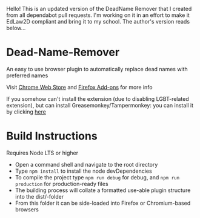 Hello!
This is an updated version of the DeadName Remover that I created from all dependabot pull requests. I'm working on it in an effort to make it EdLaw2D compliant and bring it to my school.
The author's version reads below...



# Dead-Name-Remover
An easy to use browser plugin to automatically replace dead names with preferred names

Visit [Chrome Web Store](https://chrome.google.com/webstore/detail/deadname-remover/cceilgmnkeijahkehfcgfalepihfbcag/) and [Firefox Add-ons](https://addons.mozilla.org/en-US/firefox/addon/deadname-remover/) for more info

If you somehow can't install the extension (due to disabling LGBT-related extension), but can install Greasemonkey/Tampermonkey: you can install it by clicking [here](https://github.com/WillHayCode/Deadname-Remover/raw/master/deadname-remover.user.js)

# Build Instructions

Requires Node LTS or higher

 - Open a command shell and navigate to the root directory
 - Type `npm install` to install the node devDependencies
 - To compile the project type `npm run debug` for debug, and `npm run production` for production-ready files
 - The building process will collate a formatted use-able plugin structure into the dist/-folder
 - From this folder it can be side-loaded into Firefox or Chromium-based browsers
